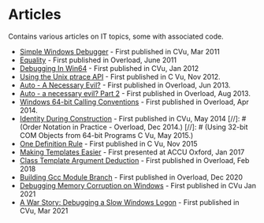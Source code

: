 # Articles

Contains various articles on IT topics, some with associated code.

- [Simple Windows Debugger](Simple_Debugger) - First published in CVu, Mar 2011
- [Equality](Equality.md) - First published in Overload, June 2011
- [Debugging In Win64](Simple_Debugger/DebuggingInWin64.md) - First published in CVu, Jan 2012
- [Using the Unix ptrace API](Linux_Debugger) - First published in C Vu, Nov 2012.
- [Auto - A Necessary Evil?](Auto/Auto_Part1.md) - First published in Overload, Jun 2013.
- [Auto - a necessary evil? Part 2](Auto/Auto_Part2.md) - First published in Overload, Aug 2013.
- [Windows 64-bit Calling Conventions](Windows-64bit-Calling-Conventions) - First published in Overload, Apr 2014.
- [Identity During Construction](Identity-during-construction) - First published in CVu, May 2014
[//]: # (Order Notation in Practice - Overload, Dec 2014.)
[//]: # (Using 32-bit COM Objects from 64-bit Programs C Vu,  May 2015.)
- [One Definition Rule](OneDefinitionRule.md) - First published in C Vu, Nov 2015
- [Making Templates Easier](Making_Templates_Easier/Making_Templates_Easier.odp) - First presented at ACCU Oxford, Jan 2017
- [Class Template Argument Deduction](ClassTemplateArgumentDeduction.md) - First published in Overload, Feb 2018
- [Building Gcc Module Branch](BuildingGccModuleBranch.md) - First published in Overload, Dec 2020
- [Debugging Memory Corruption on Windows](Debugging_Memory_Corruption_On_Windows) - First published in CVu Jan 2021
- [A War Story: Debugging a Slow Windows Logon](Logon_Problems/DebuggingASlowLogon.md) - First published in CVu, Mar 2021

